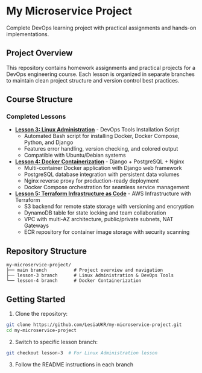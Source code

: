 # My Microservice Project

Complete DevOps learning project with practical assignments and hands-on implementations.

## Project Overview

This repository contains homework assignments and practical projects for a DevOps engineering course. Each lesson is organized in separate branches to maintain clean project structure and version control best practices.

## Course Structure

### Completed Lessons

- [**Lesson 3: Linux Administration**](https://github.com/LesiaUKR/my-microservice-project/tree/lesson-3) - DevOps Tools Installation Script
  - Automated Bash script for installing Docker, Docker Compose, Python, and Django
  - Features error handling, version checking, and colored output
  - Compatible with Ubuntu/Debian systems
- [**Lesson 4: Docker Containerization**](https://github.com/LesiaUKR/my-microservice-project/tree/lesson-4) - Django + PostgreSQL + Nginx
  - Multi-container Docker application with Django web framework
  - PostgreSQL database integration with persistent data volumes
  - Nginx reverse proxy for production-ready deployment
  - Docker Compose orchestration for seamless service management
- [**Lesson 5: Terraform Infrastructure as Code**](https://github.com/LesiaUKR/my-microservice-project/tree/lesson-5) - AWS Infrastructure with Terraform
  - S3 backend for remote state storage with versioning and encryption
  - DynamoDB table for state locking and team collaboration
  - VPC with multi-AZ architecture, public/private subnets, NAT Gateways
  - ECR repository for container image storage with security scanning

## Repository Structure

```
my-microservice-project/
├── main branch          # Project overview and navigation
├── lesson-3 branch      # Linux Administration & DevOps Tools
└── lesson-4 branch      # Docker Containerization
```

## Getting Started

1. Clone the repository:
```bash
git clone https://github.com/LesiaUKR/my-microservice-project.git
cd my-microservice-project
```

2. Switch to specific lesson branch:
```bash
git checkout lesson-3  # For Linux Administration lesson
```

3. Follow the README instructions in each branch